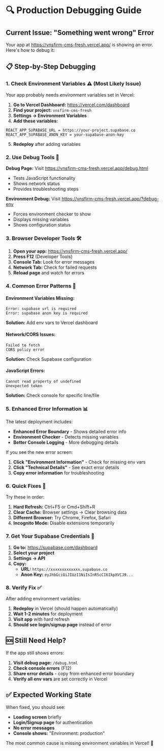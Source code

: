 # 🔍 Production Debugging Guide

## Current Issue: "Something went wrong" Error

Your app at https://vnsfirm-cms-fresh.vercel.app/ is showing an error. Here's how to debug it:

## 📋 Step-by-Step Debugging

### 1. Check Environment Variables ⚠️ (Most Likely Issue)

Your app probably needs environment variables set in Vercel:

1. **Go to Vercel Dashboard:** https://vercel.com/dashboard
2. **Find your project:** `vnsfirm-cms-fresh`  
3. **Settings → Environment Variables**
4. **Add these variables:**

```
REACT_APP_SUPABASE_URL = https://your-project.supabase.co
REACT_APP_SUPABASE_ANON_KEY = your-supabase-anon-key
```

5. **Redeploy** after adding variables

### 2. Use Debug Tools 🔧

**Debug Page:** Visit https://vnsfirm-cms-fresh.vercel.app/debug.html
- Tests JavaScript functionality
- Shows network status  
- Provides troubleshooting steps

**Environment Debug:** Visit https://vnsfirm-cms-fresh.vercel.app/?debug-env
- Forces environment checker to show
- Displays missing variables
- Shows configuration status

### 3. Browser Developer Tools 🛠️

1. **Open your app:** https://vnsfirm-cms-fresh.vercel.app/
2. **Press F12** (Developer Tools)
3. **Console Tab:** Look for error messages
4. **Network Tab:** Check for failed requests
5. **Reload page** and watch for errors

### 4. Common Error Patterns 🎯

#### Environment Variables Missing:
```
Error: supabase url is required
Error: supabase anon key is required  
```
**Solution:** Add env vars to Vercel dashboard

#### Network/CORS Issues:
```
Failed to fetch
CORS policy error
```
**Solution:** Check Supabase configuration

#### JavaScript Errors:
```
Cannot read property of undefined
Unexpected token
```
**Solution:** Check console for specific line/file

### 5. Enhanced Error Information 📊

The latest deployment includes:
- **Enhanced Error Boundary** - Shows detailed error info
- **Environment Checker** - Detects missing variables
- **Better Console Logging** - More debugging details

If you see the new error screen:
1. **Click "Environment Information"** - Check for missing env vars
2. **Click "Technical Details"** - See exact error details  
3. **Copy error information** for troubleshooting

### 6. Quick Fixes 🚀

Try these in order:

1. **Hard Refresh:** Ctrl+F5 or Cmd+Shift+R
2. **Clear Cache:** Browser settings → Clear browsing data
3. **Different Browser:** Try Chrome, Firefox, Safari
4. **Incognito Mode:** Disable extensions temporarily

### 7. Get Your Supabase Credentials 🔑

1. **Go to:** https://supabase.com/dashboard
2. **Select your project**
3. **Settings → API**
4. **Copy:**
   - **URL:** `https://xxxxxxxxxxxxx.supabase.co`
   - **Anon Key:** `eyJhbGciOiJIUzI1NiIsInR5cCI6IkpXVCJ9...`

### 8. Verify Fix ✅

After adding environment variables:
1. **Redeploy** in Vercel (should happen automatically)
2. **Wait 1-2 minutes** for deployment
3. **Visit app** with hard refresh
4. **Should see login/signup page** instead of error

## 🆘 Still Need Help?

If the app still shows errors:

1. **Visit debug page:** `/debug.html`
2. **Check console errors** (F12)
3. **Share error details** - copy from enhanced error boundary
4. **Verify all env vars** are set correctly in Vercel

## ✅ Expected Working State

When fixed, you should see:
- **Loading screen** briefly
- **Login/Signup page** for authentication
- **No error messages**
- **Console shows:** "Environment: production"

The most common cause is missing environment variables in Vercel! 🎯